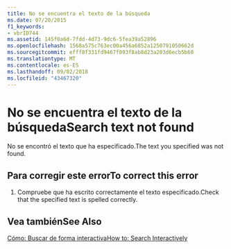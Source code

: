 ```yaml
---
title: No se encuentra el texto de la búsqueda
ms.date: 07/20/2015
f1_keywords:
- vbrID744
ms.assetid: 145f0a6d-7fdd-4d73-9dc6-5fea39a52896
ms.openlocfilehash: 1568a575c763ec00a456a6852a1250791050662d
ms.sourcegitcommit: efff8f331fd9467f093f8ab8d23a203d6ecb5b60
ms.translationtype: MT
ms.contentlocale: es-ES
ms.lasthandoff: 09/02/2018
ms.locfileid: "43467320"
---
```

# <a name="search-text-not-found"></a><span data-ttu-id="692e8-102">No se encuentra el texto de la búsqueda</span><span class="sxs-lookup"><span data-stu-id="692e8-102">Search text not found</span></span>
<span data-ttu-id="692e8-103">No se encontró el texto que ha especificado.</span><span class="sxs-lookup"><span data-stu-id="692e8-103">The text you specified was not found.</span></span>  
  
## <a name="to-correct-this-error"></a><span data-ttu-id="692e8-104">Para corregir este error</span><span class="sxs-lookup"><span data-stu-id="692e8-104">To correct this error</span></span>  
  
1.  <span data-ttu-id="692e8-105">Compruebe que ha escrito correctamente el texto especificado.</span><span class="sxs-lookup"><span data-stu-id="692e8-105">Check that the specified text is spelled correctly.</span></span>  
  
## <a name="see-also"></a><span data-ttu-id="692e8-106">Vea también</span><span class="sxs-lookup"><span data-stu-id="692e8-106">See Also</span></span>  
 [<span data-ttu-id="692e8-107">Cómo: Buscar de forma interactiva</span><span class="sxs-lookup"><span data-stu-id="692e8-107">How to: Search Interactively</span></span>](https://msdn.microsoft.com/library/e9fdbfab-bd59-401a-92d3-7ce1652b243c)
